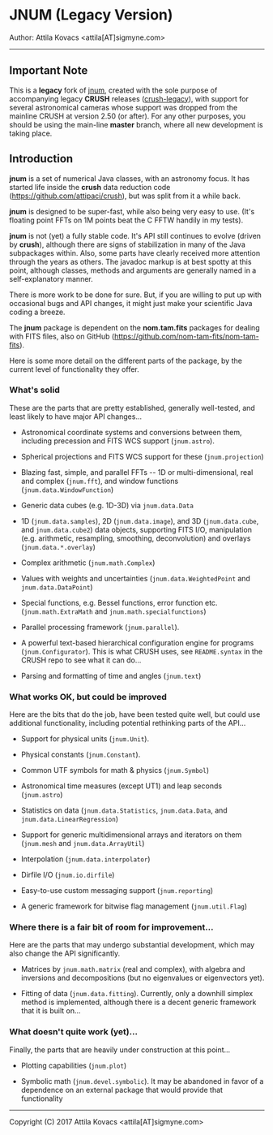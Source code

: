 # JNUM (Legacy Version)

Author: Attila Kovacs <attila[AT]sigmyne.com>


---------------------------------------------------------------------------

## Important Note

This is a **legacy** fork of [jnum](https://github.com/attipaci/jnum), created with the sole purpose of 
accompanying legacy **CRUSH** releases ([crush-legacy](https://github.com/attipaci/crush-legacy)), with support for several astronomical
cameras whose support was dropped from the mainline CRUSH at version 2.50 (or after). For any other
purposes, you should be using the main-line **master** branch, where all new
development is taking place.


## Introduction

**jnum** is a set of numerical Java classes, with an astronomy focus. It has
started life inside the **crush** data reduction code 
(https://github.com/attipaci/crush), but was split from it a while back.

**jnum** is designed to be super-fast, while also being very easy to use.
(It's floating point FFTs on 1M points beat the C FFTW handily in my tests).

**jnum** is not (yet) a fully stable code. It's API still continues to evolve
(driven by **crush**), although there are signs of stabilization in many of 
the Java subpackages within. Also, some parts have clearly received more 
attention through the years as others. The javadoc markup is at best spotty at 
this point, although classes, methods and arguments are generally named in a 
self-explanatory manner. 

There is more work to be done for sure. But, if you are willing to put up with 
occasional bugs and API changes, it might just make your scientific Java 
coding a breeze.

The **jnum** package is dependent on the **nom.tam.fits** packages for
dealing with FITS files, also on GitHub 
(https://github.com/nom-tam-fits/nom-tam-fits). 

Here is some more detail on the different parts of the package, by the 
current level of functionality they offer.


### What's solid

These are the parts that are pretty established, generally well-tested, and
least likely to have major API changes...

 * Astronomical coordinate systems and conversions between them, including 
   precession and FITS WCS support (`jnum.astro`).

 * Spherical projections and FITS WCS support for these (`jnum.projection`)

 * Blazing fast, simple, and parallel FFTs -- 1D or multi-dimensional, real
   and complex (`jnum.fft`), and window functions (`jnum.data.WindowFunction`)

 * Generic data cubes (e.g. 1D-3D) via `jnum.data.Data`

 * 1D (`jnum.data.samples`), 2D (`jnum.data.image`), and 3D (`jnum.data.cube`,
   and `jnum.data.cube2`) data objects, supporting FITS I/O, 
   manipulation (e.g. arithmetic, resampling, smoothing, deconvolution) and 
   overlays (`jnum.data.*.overlay`)

 * Complex arithmetic (`jnum.math.Complex`)

 * Values with weights and uncertainties (`jnum.data.WeightedPoint` and
   `jnum.data.DataPoint`)

 * Special functions, e.g. Bessel functions, error function etc. 
   (`jnum.math.ExtraMath` and `jnum.math.specialfunctions`)

 * Parallel processing framework (`jnum.parallel`).

 * A powerful text-based hierarchical configuration engine for programs
   (`jnum.Configurator`). This is what CRUSH uses, see `README.syntax` in
   the CRUSH repo to see what it can do...

 * Parsing and formatting of time and angles (`jnum.text`)



### What works OK, but could be improved

Here are the bits that do the job, have been tested quite well, but could
use additional functionality, including potential rethinking parts of the 
API...


 * Support for physical units (`jnum.Unit`).

 * Physical constants (`jnum.Constant`).

 * Common UTF symbols for math & physics (`jnum.Symbol`)

 * Astronomical time measures (except UT1) and leap seconds (`jnum.astro`)

 * Statistics on data (`jnum.data.Statistics`, `jnum.data.Data`, and
   `jnum.data.LinearRegression`)

 * Support for generic multidimensional arrays and iterators on them
   (`jnum.mesh` and `jnum.data.ArrayUtil`)

 * Interpolation (`jnum.data.interpolator`)

 * Dirfile I/O (`jnum.io.dirfile`)

 * Easy-to-use custom messaging support (`jnum.reporting`)

 * A generic framework for bitwise flag management (`jnum.util.Flag`)



### Where there is a fair bit of room for improvement...

Here are the parts that may undergo substantial development, which may 
also change the API significantly.


 * Matrices by `jnum.math.matrix` (real and complex), with algebra and 
   inversions and decompositions (but no eigenvalues or eigenvectors yet).

 * Fitting of data (`jnum.data.fitting`). Currently, only a downhill simplex
   method is implemented, although there is a decent generic framework that
   it is built on...



### What doesn't quite work (yet)...

Finally, the parts that are heavily under construction at this point...

 * Plotting capabilities (`jnum.plot`)

 * Symbolic math (`jnum.devel.symbolic`). It may be abandoned in favor
   of a dependence on an external package that would provide that 
   functionality

-----------------------------------------------------------------------------

Copyright (C) 2017 Attila Kovacs <attila[AT]sigmyne.com>
